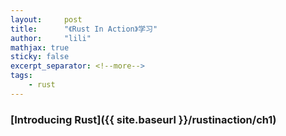 ```yaml
---
layout:     post
title:      "《Rust In Action》学习"
author:     "lili"
mathjax: true
sticky: false
excerpt_separator: <!--more-->
tags:
    - rust
---
```




 <!--more-->
 
 
### [Introducing Rust]({{ site.baseurl }}/rustinaction/ch1)
 
